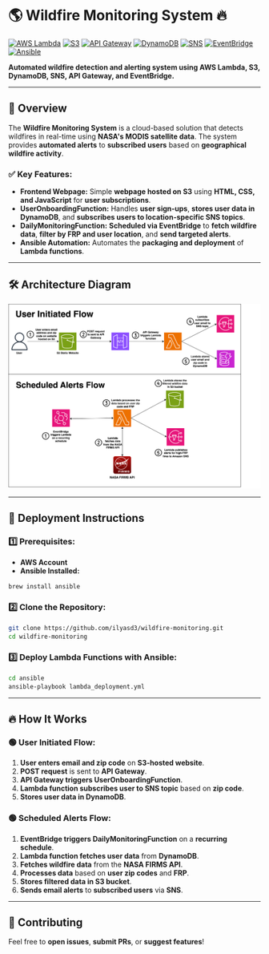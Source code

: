 # 🌎 Wildfire Monitoring System 🔥

[![AWS Lambda](https://img.shields.io/badge/AWS-Lambda-orange)](https://aws.amazon.com/lambda/)
[![S3](https://img.shields.io/badge/AWS-S3-blue)](https://aws.amazon.com/s3/)
[![API Gateway](https://img.shields.io/badge/API-Gateway-yellow)](https://aws.amazon.com/api-gateway/)
[![DynamoDB](https://img.shields.io/badge/DynamoDB-NoSQL-green)](https://aws.amazon.com/dynamodb/)
[![SNS](https://img.shields.io/badge/SNS-Notifications-purple)](https://aws.amazon.com/sns/)
[![EventBridge](https://img.shields.io/badge/EventBridge-Scheduling-blueviolet)](https://aws.amazon.com/eventbridge/)
[![Ansible](https://img.shields.io/badge/Ansible-Automation-red)](https://www.ansible.com/)

**Automated wildfire detection and alerting system using AWS Lambda, S3, DynamoDB, SNS, API Gateway, and EventBridge.**

---

## 📌 Overview
The **Wildfire Monitoring System** is a cloud-based solution that detects wildfires in real-time using **NASA's MODIS satellite data**. The system provides **automated alerts** to **subscribed users** based on **geographical wildfire activity**.

### ✅ **Key Features:**
- **Frontend Webpage:** Simple **webpage hosted on S3** using **HTML, CSS, and JavaScript** for **user subscriptions**.
- **UserOnboardingFunction:** Handles **user sign-ups**, **stores user data in DynamoDB**, and **subscribes users to location-specific SNS topics**.
- **DailyMonitoringFunction:** **Scheduled via EventBridge** to **fetch wildfire data**, **filter by FRP and user location**, and **send targeted alerts**.
- **Ansible Automation:** Automates the **packaging and deployment** of **Lambda functions**.

---

## 🛠️ **Architecture Diagram**

<img src="architecture_diagram.svg" alt="Wildfire Monitoring Architecture" width="800">

---

## 🚀 **Deployment Instructions**

### **1️⃣ Prerequisites:**
- **AWS Account**
- **Ansible Installed:**
```sh
brew install ansible
```

### **2️⃣ Clone the Repository:**
```sh
git clone https://github.com/ilyasd3/wildfire-monitoring.git
cd wildfire-monitoring
```

### **3️⃣ Deploy Lambda Functions with Ansible:**
```sh
cd ansible
ansible-playbook lambda_deployment.yml
```

---

## 🔥 **How It Works**

### 🟢 **User Initiated Flow:**
1. **User enters email and zip code** on **S3-hosted website**.
2. **POST request** is sent to **API Gateway**.
3. **API Gateway triggers UserOnboardingFunction**.
4. **Lambda function subscribes user to SNS topic** based on **zip code**.
5. **Stores user data in DynamoDB**.

### 🟢 **Scheduled Alerts Flow:**
1. **EventBridge triggers DailyMonitoringFunction** on a **recurring schedule**.
2. **Lambda function fetches user data** from **DynamoDB**.
3. **Fetches wildfire data** from the **NASA FIRMS API**.
4. **Processes data** based on **user zip codes** and **FRP**.
5. **Stores filtered data in S3 bucket**.
6. **Sends email alerts** to **subscribed users** via **SNS**.

---

## 🤝 **Contributing**
Feel free to **open issues**, **submit PRs**, or **suggest features**!
